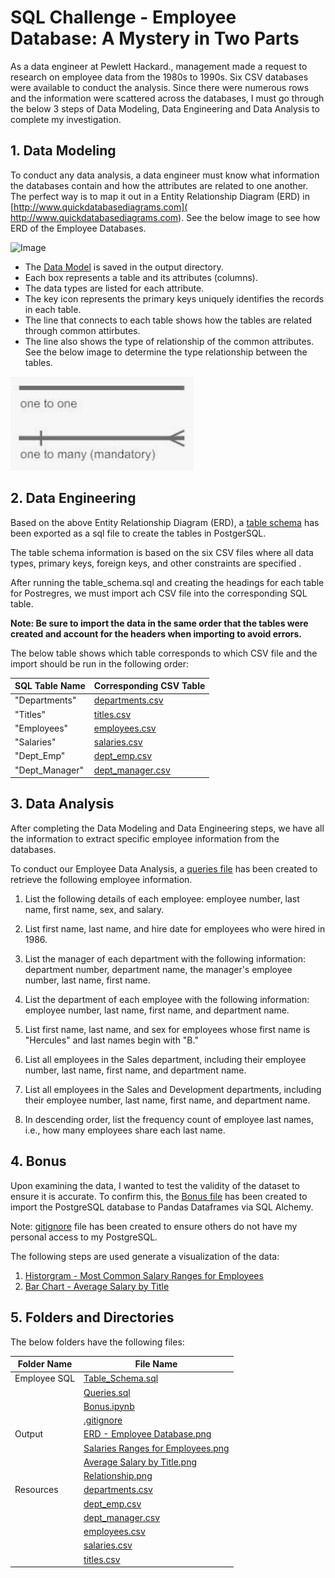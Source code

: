 # SQL Challenge - Employee Database: A Mystery in Two Parts

As a data engineer at Pewlett Hackard., management  made a request to research on employee data from the 1980s to 1990s. Six CSV databases were available to conduct the analysis. Since there were numerous rows and the information were scattered across the databases, I must go through the below 3 steps of Data Modeling, Data Engineering and Data Analysis to complete my investigation.


## **1.  Data Modeling**

To conduct any data analysis, a data engineer must know what information the databases contain and how the attributes are related to one another. The perfect way is to map it out in a Entity Relationship Diagram (ERD) in  [http://www.quickdatabasediagrams.com]( http://www.quickdatabasediagrams.com).  See the below image to see how ERD of the Employee Databases.

![Image](https://github.com/cecileung1208/Homework/tree/master/Unit%209%20-%20SQL%20Challenge/Employee_SQL/Output%20Files)

* The [Data Model](https://github.com/cecileung1208/Homework/tree/master/Unit%209%20-%20SQL%20Challenge/Employee_SQL/Output%20Files) is saved in the output directory.
* Each box represents a table and its attributes (columns). 
* The data types are listed for each attribute.
* The key icon represents the primary keys uniquely identifies the records in each table.
* The line that connects to each table shows how the tables are related through common attirbutes.  
* The line also shows the type of relationship of the common attributes.  See the below image to determine the type relationship between the tables.

![Image](https://github.com/cecileung1208/Homework/blob/master/Unit%209%20-%20SQL%20Challenge/Output%20Files/Relationship.png)


    
## **2.  Data Engineering**

Based on the above Entity Relationship Diagram (ERD), a [table schema](https://github.com/cecileung1208/Homework/blob/master/Unit%209%20-%20SQL%20Challenge/Employee_SQL/Table_Schema.sql) has been exported as a sql file to create the tables in PostgerSQL.

The table schema information is based on the six CSV files where all data types, primary keys, foreign keys, and other constraints are specified .

After running the table_schema.sql and creating the headings for each table for Postregres, we must import ach CSV file into the corresponding SQL table. 

**Note: Be sure to import the data in the same order that the tables were created and account for the headers when importing to avoid errors.**

The below table shows which table corresponds to which CSV file and the import should be run in the following order:

| SQL Table Name    | Corresponding CSV Table |
| ------------- | ------------- |
| "Departments"  | [departments.csv](https://github.com/cecileung1208/Homework/blob/master/Unit%209%20-%20SQL%20Challenge/Resources/departments.csv)  |
| "Titles"  | [titles.csv](https://github.com/cecileung1208/Homework/blob/master/Unit%209%20-%20SQL%20Challenge/Resources/titles.csv)  |
| "Employees"  | [employees.csv](https://github.com/cecileung1208/Homework/blob/master/Unit%209%20-%20SQL%20Challenge/Resources/employees.csv)  |
| "Salaries"  | [salaries.csv](https://github.com/cecileung1208/Homework/blob/master/Unit%209%20-%20SQL%20Challenge/Resources/salaries.csv)  |
| "Dept_Emp"  | [dept_emp.csv](https://github.com/cecileung1208/Homework/blob/master/Unit%209%20-%20SQL%20Challenge/Resources/dept_emp.csv)  |
| "Dept_Manager"  | [dept_manager.csv](https://github.com/cecileung1208/Homework/blob/master/Unit%209%20-%20SQL%20Challenge/Resources/dept_manager.csv)  |



## **3.  Data Analysis**

After completing the Data Modeling and Data Engineering steps, we have all the information to extract specific employee information from the databases. 

To conduct our Employee Data Analysis, a [queries file](https://github.com/cecileung1208/Homework/blob/master/Unit%209%20-%20SQL%20Challenge/Employee_SQL/Queries.sql) has been created to retrieve the following employee information.

1.  List the following details of each employee: employee number, last name, first name, sex, and salary.

2.  List first name, last name, and hire date for employees who were hired in 1986.

3.  List the manager of each department with the following information: department number, department name, the manager's employee number, last name, first name.

4.  List the department of each employee with the following information: employee number, last name, first name, and department name.

5.  List first name, last name, and sex for employees whose first name is "Hercules" and last names begin with "B."

6.  List all employees in the Sales department, including their employee number, last name, first name, and department name.

7.  List all employees in the Sales and Development departments, including their employee number, last name, first name, and department name.

8.  In descending order, list the frequency count of employee last names, i.e., how many employees share each last name.


## **4.  Bonus**

Upon examining the data, I wanted to test the validity of the dataset to ensure it is accurate. To confirm this, the [Bonus file](https://github.com/cecileung1208/Homework/blob/master/Unit%209%20-%20SQL%20Challenge/Employee_SQL/Bonus.ipynb) has been created to import the PostgreSQL database to Pandas Dataframes via SQL Alchemy.

Note: [gitignore](https://github.com/cecileung1208/Homework/blob/master/Unit%209%20-%20SQL%20Challenge/Employee_SQL/.gitignore) file has been created to ensure others do not have my personal access to my PostgreSQL.

The following steps are used generate a visualization of the data:

1.  [Historgram - Most Common Salary Ranges for Employees](https://github.com/cecileung1208/Homework/blob/master/Unit%209%20-%20SQL%20Challenge/Output%20Files/Salary%20Ranges%20for%20Employees.png)
2.  [Bar Chart - Average Salary by Title](https://github.com/cecileung1208/Homework/blob/master/Unit%209%20-%20SQL%20Challenge/Output%20Files/Average%20Salary%20by%20Title.png)

## **5.  Folders and Directories**

The below folders have the following files:

| Folder Name    | File Name |
| ------------- | ------------- |
| Employee SQL  | [Table_Schema.sql](https://github.com/cecileung1208/Homework/blob/master/Unit%209%20-%20SQL%20Challenge/Employee_SQL/Table_Schema.sql)  |
|               | [Queries.sql](https://github.com/cecileung1208/Homework/blob/master/Unit%209%20-%20SQL%20Challenge/Employee_SQL/Queries.sql)  |
|               | [Bonus.ipynb](https://github.com/cecileung1208/Homework/blob/master/Unit%209%20-%20SQL%20Challenge/Employee_SQL/Bonus.ipynb)  |
|               | [.gitignore](https://github.com/cecileung1208/Homework/blob/master/Unit%209%20-%20SQL%20Challenge/Employee_SQL/.gitignore)  |
| Output        | [ERD - Employee Database.png](https://github.com/cecileung1208/Homework/blob/master/Unit%209%20-%20SQL%20Challenge/Output%20Files/ERD%20-%20Employee%20Database.png)  |
|               | [Salaries Ranges for Employees.png](https://github.com/cecileung1208/Homework/blob/master/Unit%209%20-%20SQL%20Challenge/Output%20Files/Salary%20Ranges%20for%20Employees.png)  |
|               | [Average Salary by Title.png](https://github.com/cecileung1208/Homework/blob/master/Unit%209%20-%20SQL%20Challenge/Output%20Files/Average%20Salary%20by%20Title.png)  |
|               | [Relationship.png](https://github.com/cecileung1208/Homework/blob/master/Unit%209%20-%20SQL%20Challenge/Output%20Files/Relationship.png)  |
| Resources   | [departments.csv](https://github.com/cecileung1208/Homework/blob/master/Unit%209%20-%20SQL%20Challenge/Resources/departments.csv)  |
|             | [dept_emp.csv](https://github.com/cecileung1208/Homework/blob/master/Unit%209%20-%20SQL%20Challenge/Resources/dept_emp.csv)  |
|             | [dept_manager.csv](https://github.com/cecileung1208/Homework/blob/master/Unit%209%20-%20SQL%20Challenge/Resources/dept_manager.csv)  |
|             | [employees.csv](https://github.com/cecileung1208/Homework/blob/master/Unit%209%20-%20SQL%20Challenge/Resources/employees.csv)  |
|             | [salaries.csv](https://github.com/cecileung1208/Homework/blob/master/Unit%209%20-%20SQL%20Challenge/Resources/salaries.csv)  |
|             | [titles.csv](https://github.com/cecileung1208/Homework/blob/master/Unit%209%20-%20SQL%20Challenge/Resources/titles.csv)  |
